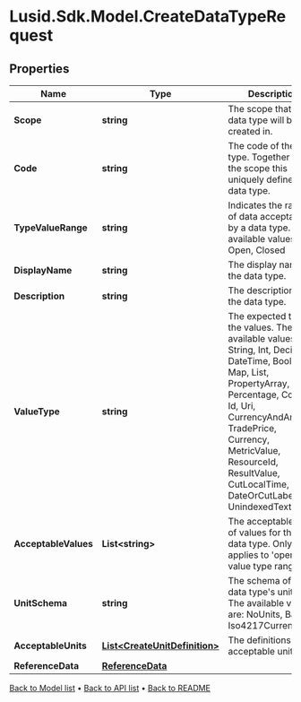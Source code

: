 # Lusid.Sdk.Model.CreateDataTypeRequest

## Properties

Name | Type | Description | Notes
------------ | ------------- | ------------- | -------------
**Scope** | **string** | The scope that the data type will be created in. | 
**Code** | **string** | The code of the data type. Together with the scope this uniquely defines the data type. | 
**TypeValueRange** | **string** | Indicates the range of data acceptable by a data type. The available values are: Open, Closed | 
**DisplayName** | **string** | The display name of the data type. | 
**Description** | **string** | The description of the data type. | 
**ValueType** | **string** | The expected type of the values. The available values are: String, Int, Decimal, DateTime, Boolean, Map, List, PropertyArray, Percentage, Code, Id, Uri, CurrencyAndAmount, TradePrice, Currency, MetricValue, ResourceId, ResultValue, CutLocalTime, DateOrCutLabel, UnindexedText | 
**AcceptableValues** | **List&lt;string&gt;** | The acceptable set of values for this data type. Only applies to &#39;open&#39; value type range. | [optional] 
**UnitSchema** | **string** | The schema of the data type&#39;s units. The available values are: NoUnits, Basic, Iso4217Currency | [optional] 
**AcceptableUnits** | [**List&lt;CreateUnitDefinition&gt;**](CreateUnitDefinition.md) | The definitions of the acceptable units. | [optional] 
**ReferenceData** | [**ReferenceData**](ReferenceData.md) |  | [optional] 

[Back to Model list](../README.md#documentation-for-models) &#8226; [Back to API list](../README.md#documentation-for-api-endpoints) &#8226; [Back to README](../README.md)

